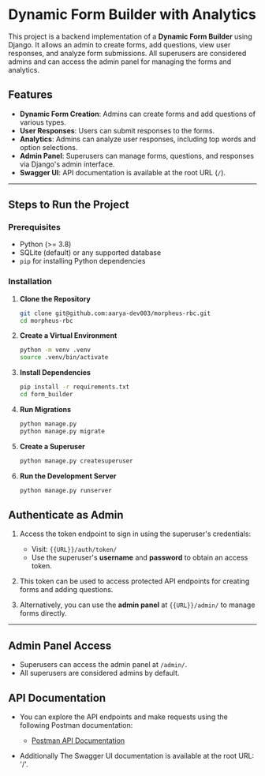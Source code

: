 # Dynamic Form Builder with Analytics

This project is a backend implementation of a **Dynamic Form Builder** using Django. It allows an admin to create forms, add questions, view user responses, and analyze form submissions. All superusers are considered admins and can access the admin panel for managing the forms and analytics.

## Features
- **Dynamic Form Creation**: Admins can create forms and add questions of various types.
- **User Responses**: Users can submit responses to the forms.
- **Analytics**: Admins can analyze user responses, including top words and option selections.
- **Admin Panel**: Superusers can manage forms, questions, and responses via Django's admin interface.
- **Swagger UI**: API documentation is available at the root URL (`/`).

---

## Steps to Run the Project

### Prerequisites
- Python (>= 3.8)
- SQLite (default) or any supported database
- `pip` for installing Python dependencies

### Installation
1. **Clone the Repository**  
   ```bash
   git clone git@github.com:aarya-dev003/morpheus-rbc.git
   cd morpheus-rbc

2. **Create a Virtual Environment**

    ```bash
    python -m venv .venv
    source .venv/bin/activate  

3. **Install Dependencies**

    ```bash
    pip install -r requirements.txt
    cd form_builder

4. **Run Migrations**

    ```bash
    python manage.py    
    python manage.py migrate

5. **Create a Superuser**

    ```bash
    python manage.py createsuperuser

6. **Run the Development Server**
    
    ```bash
    python manage.py runserver

## Authenticate as Admin
1. Access the token endpoint to sign in using the superuser's credentials:
   - Visit: `{{URL}}/auth/token/`
   - Use the superuser's **username** and **password** to obtain an access token.
   
2. This token can be used to access protected API endpoints for creating forms and adding questions.

3. Alternatively, you can use the **admin panel** at `{{URL}}/admin/` to manage forms directly.

---

## Admin Panel Access
- Superusers can access the admin panel at `/admin/`.
- All superusers are considered admins by default.


## API Documentation

- You can explore the API endpoints and make requests using the following Postman documentation:
   - [Postman API Documentation](https://documenter.getpostman.com/view/32664548/2sAYJ9AJJq)

- Additionally The Swagger UI documentation is available at the root URL: '/'.
